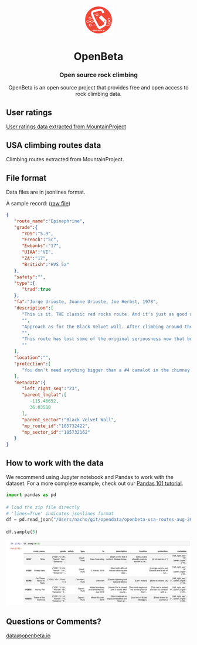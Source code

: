 <p align="center">
   <a href="https://openbeta.io" rel="nofollow"><img src="./openbeta-logo.png" width="80" alt="OpenBeta logo"></a>
</p>
<h1 align="center">OpenBeta</h1>
<h3 align="center">Open source rock climbing</h3>
<p align="center">OpenBeta is an open source project that provides free and open access to rock climbing data.
</p>

## User ratings
[User ratings data extracted from MountainProject](./ratings)

## USA climbing routes data

Climbing routes extracted from MountainProject.

## File format
Data files are in jsonlines format. 

A sample record: ([raw file](./epinephrine-sample.jsonlines))

```json
{
   "route_name":"Epinephrine",
   "grade":{
      "YDS":"5.9",
      "French":"5c",
      "Ewbanks":"17",
      "UIAA":"VI",
      "ZA":"17",
      "British":"HVS 5a"
   },
   "safety":"",
   "type":{
      "trad":true
   },
   "fa":"Jorge Urioste, Joanne Urioste, Joe Herbst, 1978",
   "description":[
      "This is it. THE classic red rocks route. And it's just as good as everyone says it is.",
      "",
      "Approach as for the Black Velvet wall. After climbing around the chockstone, return to the stream bed and walk another minute or two upstream. The bolts on the first pitch will be easily spotted on the left.",
      "",
      "This route has lost some of the original seriousness now that bolted anchors have been placed all the way up. This speeds things up considerably and provides an easy retreat if needed. You'll need two ropes if you intend to rap the route.",
      ""
   ],
   "location":"",
   "protection":[
      "You don't need anything bigger than a #4 camalot in the chimney pitches. A 3, 3.5, and 4 camalot and perhaps a #11 hex, combined with the existing fixed gear, should get you up the chimney without much mental stress."
   ],
   "metadata":{
      "left_right_seq":"23",
      "parent_lnglat":[
         -115.46652,
         36.03518
      ],
      "parent_sector":"Black Velvet Wall",
      "mp_route_id":"105732422",
      "mp_sector_id":"105732162"
   }
}
```

## How to work with the data
We recommend using Jupyter notebook and Pandas to work with the dataset.  For a more complete example, check out our [Pandas 101 tutorial](https://openbeta.substack.com/p/pandas-101-visualize-usa-rock-climbing).

```python
import pandas as pd

# load the zip file directly
# 'lines=True' indicates jsonlines format
df = pd.read_json("/Users/nacho/git/opendata/openbeta-usa-routes-aug-2020.zip", lines=True)

df.sample(5)
```

![sample data](dataset-sample.png "Sample data")

## Questions or Comments?
[data@openbeta.io](mailto:data@openbeta.io)